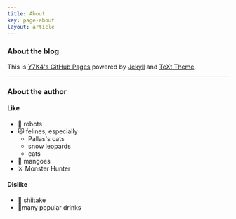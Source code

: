 ```yaml
---
title: About
key: page-about
layout: article
---
```


### About the blog

This is [Y7K4's GitHub Pages](https://y7k4.github.io/) powered by [Jekyll](https://jekyllrb.com/) and [TeXt Theme](https://github.com/kitian616/jekyll-TeXt-theme/).

---

### About the author

#### Like

* 🤖 robots
* 😼 felines, especially
  * Pallas's cats
  * snow leopards
  * cats
* 🥭 mangoes
* ⚔️ Monster Hunter

#### Dislike

* 🍄 shiitake
* 🍷many popular drinks
